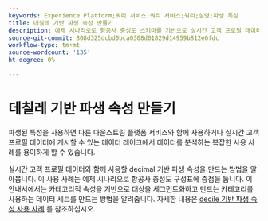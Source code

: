 ```yaml
---
keywords: Experience Platform;쿼리 서비스;쿼리 서비스;쿼리;설명;파생 특성
title: 데칠레 기반 파생 속성 만들기
description: 예제 시나리오로 항공사 충성도 스키마를 기반으로 실시간 고객 프로필 데이터와 함께 사용할 데클 기반 파생 속성을 만드는 방법을 알아봅니다.
source-git-commit: 808d325dcbd0bca0308d01829d14959b812e6fdc
workflow-type: tm+mt
source-wordcount: '135'
ht-degree: 0%

---
```


# 데칠레 기반 파생 속성 만들기

파생된 특성을 사용하면 다른 다운스트림 플랫폼 서비스와 함께 사용하거나 실시간 고객 프로필 데이터에 게시할 수 있는 데이터 레이크에서 데이터를 분석하는 복잡한 사용 사례를 용이하게 할 수 있습니다.

실시간 고객 프로필 데이터와 함께 사용할 decimal 기반 파생 속성을 만드는 방법을 알아봅니다. 이 사용 사례는 예제 시나리오로 항공사 충성도 구성표에 중점을 둡니다. 이 안내서에서는 카테고리적 속성을 기반으로 대상을 세그먼트화하고 만드는 카테고리를 사용하는 데이터 세트를 만드는 방법을 알려줍니다. 자세한 내용은 [decile 기반 파생 속성 사용 사례](../../use-cases/deciles-use-case.md) 를 참조하십시오.


